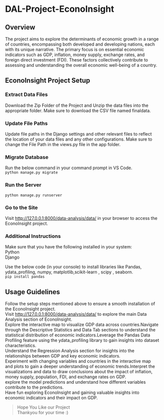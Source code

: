 # DAL-Project-EconoInsight <br>

## Overview <br>
The project aims to explore the determinants of economic growth in a range of countries, encompassing both developed and developing nations, each with its unique narrative. The primary focus is on essential economic indicators such as GDP, inflation, money supply, exchange rates, and foreign direct investment (FDI). These factors collectively contribute to assessing and understanding the overall economic well-being of a country.

## EconoInsight Project Setup <br>
### Extract Data Files<br>
Download the Zip Folder of the Project and Unzip the data files into the appropriate folder. Make sure to download the CSV file named finaldata.<br>
### Update File Paths<br>
Update file paths in the Django settings and other relevant files to reflect the location of your data files and any other configurations. Make sure to change the File Path in the views.py file in the app folder.<br>
### Migrate Database<br>
Run the below command in your command prompt in VS Code.<br>
``python manage.py migrate``<br>

### Run the Server<br>

``python manage.py runserver``<br>

### Go to the Site<br>
Visit http://127.0.0.1:8000/data-analysis/data/ in your browser to access the EconoInsight project.<br>

### Additional Instructions<br>
Make sure that you have the following  installed in your system:<br>
Python<br>
Django<br>

Use the below code (in your console) to install libraries like Pandas, ydata_profiling, numpy, matplotlib,scikit-learn , scipy , seaborn.<br>
``pip install pandas``<br>

## Usage Guidelines <br>
Follow the setup steps mentioned above to ensure a smooth installation of the EconoInsight project. <br>
Visit http://127.0.0.1:8000/data-analysis/data/ to explore the main Data Analysis section of EconoInsight.<br>
Explore the interactive map to visualize GDP data across countries.Navigate through the Descriptive Statistics and Data Tab sections to understand the statistical distribution of economic indicators.Leverage the Pandas Data Profiling feature using the ydata_profiling library to gain insights into dataset characteristics.<br>
Understand the Regression Analysis section for insights into the relationships between GDP and key economic indicators.<br>
Experiment with changing variables and countries in the interactive map and plots to gain a deeper understanding of economic trends.Interpret the visualizations and data to draw conclusions about the impact of inflation, money supply, population, FDI, and exchange rates on GDP.<br>
 explore the model predictions and understand how different variables contribute to the predictions.<br>
 Have fun exploring EconoInsight and gaining valuable insights into economic indicators and their impact on GDP.



> Hope You Like our Project<br>
> Thankyou for your time :)



